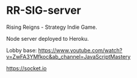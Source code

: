 # RR-SIG-server

Rising Reigns - Strategy Indie Game.

Node server deployed to Heroku.

Lobby base: <https://www.youtube.com/watch?v=ZwFA3YMfkoc&ab_channel=JavaScriptMastery>

<https://socket.io>

